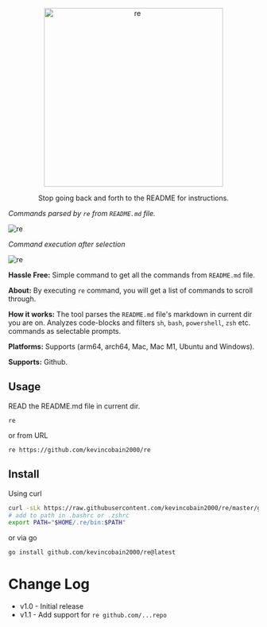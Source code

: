 <p align="center">
  <a href="https://github.com/kevincobain2000/re">
    <img alt="re" src="https://imgur.com/Jmrdvjp.png" width="360">
  </a>
</p>
<p align="center">
  Stop going back and forth to the README for instructions. <br>
</p>

*Commands parsed by `re` from `README.md` file.*

![re](https://imgur.com/DgrXIVs.png)

*Command execution after selection*

![re](https://imgur.com/Y9HUHO0.png)


**Hassle Free:** Simple command to get all the commands from `README.md` file.

**About:** By executing `re` command, you will get a list of commands to scroll through.

**How it works:** The tool parses the `README.md` file's markdown in current dir you are on. Analyzes code-blocks and filters `sh`, `bash`, `powershell`, `zsh` etc. commands as selectable prompts.

**Platforms:** Supports (arm64, arch64, Mac, Mac M1, Ubuntu and Windows).

**Supports:** Github.


## Usage

READ the README.md file in current dir.

```
re
```

or from URL

```
re https://github.com/kevincobain2000/re
```

## Install

Using curl

```sh
curl -sLk https://raw.githubusercontent.com/kevincobain2000/re/master/git.io.sh | sh
# add to path in .bashrc or .zshrc
export PATH="$HOME/.re/bin:$PATH"
```
or via go
```sh
go install github.com/kevincobain2000/re@latest
```


# Change Log

- v1.0 - Initial release
- v1.1 - Add support for `re github.com/...repo`
